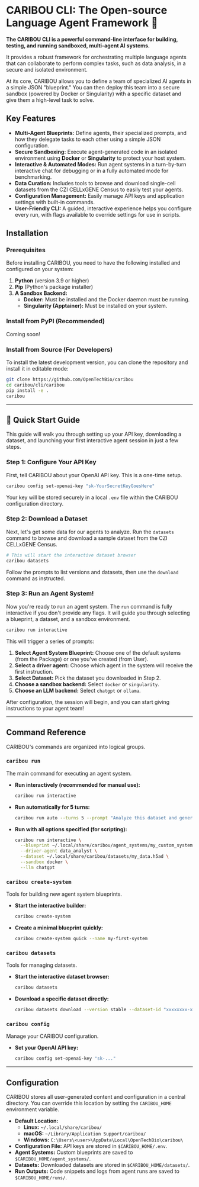 # CARIBOU CLI: The Open-source Language Agent Framework 🚀

**The CARIBOU CLI is a powerful command-line interface for building, testing, and running sandboxed, multi-agent AI systems.** 

It provides a robust framework for orchestrating multiple language agents that can collaborate to perform complex tasks, such as data analysis, in a secure and isolated environment.

At its core, CARIBOU allows you to define a team of specialized AI agents in a simple JSON "blueprint." You can then deploy this team into a secure sandbox (powered by Docker or Singularity) with a specific dataset and give them a high-level task to solve.

## Key Features

  * **Multi-Agent Blueprints:** Define agents, their specialized prompts, and how they delegate tasks to each other using a simple JSON configuration.
  * **Secure Sandboxing:** Execute agent-generated code in an isolated environment using **Docker** or **Singularity** to protect your host system.
  * **Interactive & Automated Modes:** Run agent systems in a turn-by-turn interactive chat for debugging or in a fully automated mode for benchmarking.
  * **Data Curation:** Includes tools to browse and download single-cell datasets from the CZI CELLxGENE Census to easily test your agents.
  * **Configuration Management:** Easily manage API keys and application settings with built-in commands.
  * **User-Friendly CLI:** A guided, interactive experience helps you configure every run, with flags available to override settings for use in scripts.

## Installation

### Prerequisites

Before installing CARIBOU, you need to have the following installed and configured on your system:

1.  **Python** (version 3.9 or higher)
2.  **Pip** (Python's package installer)
3.  **A Sandbox Backend:**
      * **Docker:** Must be installed and the Docker daemon must be running.
      * **Singularity (Apptainer):** Must be installed on your system.

### Install from PyPI (Recommended)
Coming soon!

### Install from Source (For Developers)

To install the latest development version, you can clone the repository and install it in editable mode:

```bash
git clone https://github.com/OpenTechBio/caribou
cd caribou/cli/caribou
pip install -e .
caribou
```

-----

## 🚀 Quick Start Guide

This guide will walk you through setting up your API key, downloading a dataset, and launching your first interactive agent session in just a few steps.

### Step 1: Configure Your API Key

First, tell CARIBOU about your OpenAI API key. This is a one-time setup.

```bash
caribou config set-openai-key "sk-YourSecretKeyGoesHere"
```

Your key will be stored securely in a local `.env` file within the CARIBOU configuration directory.

### Step 2: Download a Dataset

Next, let's get some data for our agents to analyze. Run the `datasets` command to browse and download a sample dataset from the CZI CELLxGENE Census.

```bash
# This will start the interactive dataset browser
caribou datasets
```

Follow the prompts to list versions and datasets, then use the `download` command as instructed.

### Step 3: Run an Agent System\!

Now you're ready to run an agent system. The `run` command is fully interactive if you don't provide any flags. It will guide you through selecting a blueprint, a dataset, and a sandbox environment.

```bash
caribou run interactive
```

This will trigger a series of prompts:

1.  **Select Agent System Blueprint:** Choose one of the default systems (from the Package) or one you've created (from User).
2.  **Select a driver agent:** Choose which agent in the system will receive the first instruction.
3.  **Select Dataset:** Pick the dataset you downloaded in Step 2.
4.  **Choose a sandbox backend:** Select `docker` or `singularity`.
5.  **Choose an LLM backend:** Select `chatgpt` or `ollama`.

After configuration, the session will begin, and you can start giving instructions to your agent team\!

-----

## Command Reference

CARIBOU's commands are organized into logical groups.

### `caribou run`

The main command for executing an agent system.

  * **Run interactively (recommended for manual use):**
    ```bash
    caribou run interactive
    ```
  * **Run automatically for 5 turns:**
    ```bash
    caribou run auto --turns 5 --prompt "Analyze this dataset and generate a UMAP plot."
    ```
  * **Run with all options specified (for scripting):**
    ```bash
    caribou run interactive \
      --blueprint ~/.local/share/caribou/agent_systems/my_custom_system.json \
      --driver-agent data_analyst \
      --dataset ~/.local/share/caribou/datasets/my_data.h5ad \
      --sandbox docker \
      --llm chatgpt
    ```

### `caribou create-system`

Tools for building new agent system blueprints.

  * **Start the interactive builder:**
    ```bash
    caribou create-system
    ```
  * **Create a minimal blueprint quickly:**
    ```bash
    caribou create-system quick --name my-first-system
    ```

### `caribou datasets`

Tools for managing datasets.

  * **Start the interactive dataset browser:**
    ```bash
    caribou datasets
    ```
  * **Download a specific dataset directly:**
    ```bash
    caribou datasets download --version stable --dataset-id "xxxxxxxx-xxxx-xxxx-xxxx-xxxxxxxxxxxx"
    ```

### `caribou config`

Manage your CARIBOU configuration.

  * **Set your OpenAI API key:**
    ```bash
    caribou config set-openai-key "sk-..."
    ```

-----

## Configuration

CARIBOU stores all user-generated content and configuration in a central directory. You can override this location by setting the `CARIBOU_HOME` environment variable.

  * **Default Location:**
      * **Linux:** `~/.local/share/caribou/`
      * **macOS:** `~/Library/Application Support/caribou/`
      * **Windows:** `C:\Users\<user>\AppData\Local\OpenTechBio\caribou\`
  * **Configuration File:** API keys are stored in `$CARIBOU_HOME/.env`.
  * **Agent Systems:** Custom blueprints are saved to `$CARIBOU_HOME/agent_systems/`.
  * **Datasets:** Downloaded datasets are stored in `$CARIBOU_HOME/datasets/`.
  * **Run Outputs:** Code snippets and logs from agent runs are saved to `$CARIBOU_HOME/runs/`.